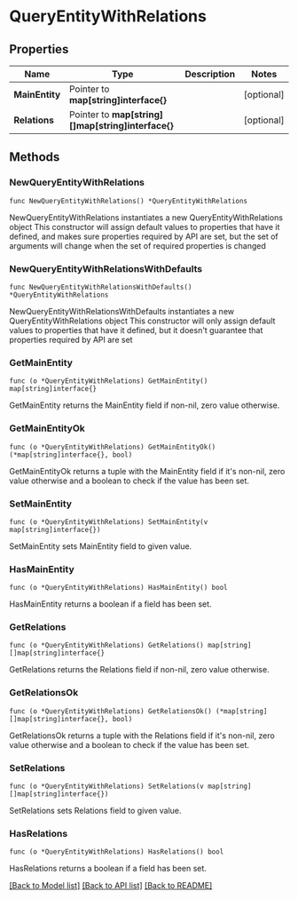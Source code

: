 # QueryEntityWithRelations

## Properties

Name | Type | Description | Notes
------------ | ------------- | ------------- | -------------
**MainEntity** | Pointer to **map[string]interface{}** |  | [optional] 
**Relations** | Pointer to **map[string][]map[string]interface{}** |  | [optional] 

## Methods

### NewQueryEntityWithRelations

`func NewQueryEntityWithRelations() *QueryEntityWithRelations`

NewQueryEntityWithRelations instantiates a new QueryEntityWithRelations object
This constructor will assign default values to properties that have it defined,
and makes sure properties required by API are set, but the set of arguments
will change when the set of required properties is changed

### NewQueryEntityWithRelationsWithDefaults

`func NewQueryEntityWithRelationsWithDefaults() *QueryEntityWithRelations`

NewQueryEntityWithRelationsWithDefaults instantiates a new QueryEntityWithRelations object
This constructor will only assign default values to properties that have it defined,
but it doesn't guarantee that properties required by API are set

### GetMainEntity

`func (o *QueryEntityWithRelations) GetMainEntity() map[string]interface{}`

GetMainEntity returns the MainEntity field if non-nil, zero value otherwise.

### GetMainEntityOk

`func (o *QueryEntityWithRelations) GetMainEntityOk() (*map[string]interface{}, bool)`

GetMainEntityOk returns a tuple with the MainEntity field if it's non-nil, zero value otherwise
and a boolean to check if the value has been set.

### SetMainEntity

`func (o *QueryEntityWithRelations) SetMainEntity(v map[string]interface{})`

SetMainEntity sets MainEntity field to given value.

### HasMainEntity

`func (o *QueryEntityWithRelations) HasMainEntity() bool`

HasMainEntity returns a boolean if a field has been set.

### GetRelations

`func (o *QueryEntityWithRelations) GetRelations() map[string][]map[string]interface{}`

GetRelations returns the Relations field if non-nil, zero value otherwise.

### GetRelationsOk

`func (o *QueryEntityWithRelations) GetRelationsOk() (*map[string][]map[string]interface{}, bool)`

GetRelationsOk returns a tuple with the Relations field if it's non-nil, zero value otherwise
and a boolean to check if the value has been set.

### SetRelations

`func (o *QueryEntityWithRelations) SetRelations(v map[string][]map[string]interface{})`

SetRelations sets Relations field to given value.

### HasRelations

`func (o *QueryEntityWithRelations) HasRelations() bool`

HasRelations returns a boolean if a field has been set.


[[Back to Model list]](../README.md#documentation-for-models) [[Back to API list]](../README.md#documentation-for-api-endpoints) [[Back to README]](../README.md)


